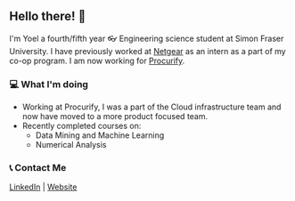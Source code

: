## Hello there! 👋

I'm Yoel a fourth/fifth year 👓 Engineering science student at Simon Fraser University. I have previously worked at [Netgear](https://www.netgear.com/) as an intern as a part of my co-op program. I am now working for [Procurify](https://www.procurify.com/).

### 💻 What I'm doing
- Working at Procurify, I was a part of the Cloud infrastructure team and now have moved to a more product focused team.
- Recently completed courses on: 
  - Data Mining and Machine Learning
  - Numerical Analysis

### 📞 Contact Me
[LinkedIn](https://www.linkedin.com/in/yoel-yonata-5a7286182/) | [Website](https://yoelyonata.github.io/)
